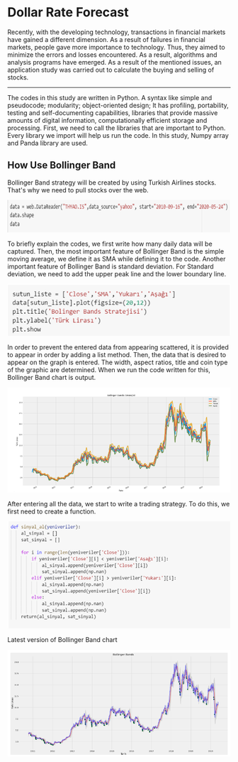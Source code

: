 <h1>Dollar Rate Forecast</h1>
<p>Recently, with the developing technology, transactions in financial markets have gained a different dimension. As a result of failures in financial markets, people gave more importance to technology. Thus, they aimed to minimize the errors and losses encountered. As a result, algorithms and analysis programs have emerged. As a result of the mentioned issues, an application study was carried out to calculate the buying and selling of stocks.</p>
<hr>
<p>The codes in this study are written in Python. A syntax like simple and pseudocode; modularity; object-oriented design; It has profiling, portability, testing and self-documenting capabilities, libraries that provide massive amounts of digital information, computationally efficient storage and processing.
First, we need to call the libraries that are important to Python. Every library we import will help us run the code.
In this study, Numpy array and Panda library are used.</p>
<h2>How Use Bollinger Band</h2>
<p>Bollinger Band strategy will be created by using Turkish Airlines stocks. That's why we need to pull stocks over the web.</p>

![](image/thy.png)

<p>To briefly explain the codes, we first write how many daily data will be captured. Then, the most important feature of Bollinger Band is the simple moving average, we define it as SMA while defining it to the code.
Another important feature of Bollinger Band is standard deviation. For Standard deviation, we need to add the upper peak line and the lower boundary line.</p>

![](image/listingtheentereddata.png)

<p>In order to prevent the entered data from appearing scattered, it is provided to appear in order by adding a list method. Then, the data that is desired to appear on the graph is entered. The width, aspect ratios, title and coin type of the graphic are determined. When we run the code written for this, Bollinger Band chart is output.
</p>


![](image/OutputofBollingerBandchart.png)

<p>After entering all the data, we start to write a trading strategy. To do this, we first need to create a function.</p>

![](image/trade.png)

<p>Latest version of Bollinger Band chart</p>

![](image/bollingerbandchart.png)
